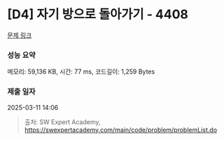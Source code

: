 # [D4] 자기 방으로 돌아가기 - 4408 

[문제 링크](https://swexpertacademy.com/main/code/problem/problemDetail.do?contestProbId=AWNcJ2sapZMDFAV8) 

### 성능 요약

메모리: 59,136 KB, 시간: 77 ms, 코드길이: 1,259 Bytes

### 제출 일자

2025-03-11 14:06



> 출처: SW Expert Academy, https://swexpertacademy.com/main/code/problem/problemList.do